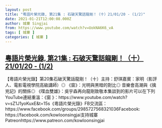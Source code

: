 ```yaml
---
layout: post
title: "粵語片榮光錄, 第21集 : 石破天驚話龍剛！（十）21/01/20 - (1/2)"
date: 2021-01-21T12:00:08.000Z
author: 城寨 Singjai
from: https://www.youtube.com/watch?v=UokNA6K6_vA
tags: [ 城寨 ]
categories: [ 城寨 ]
---
```

<!--1611230408000-->
[粵語片榮光錄, 第21集 : 石破天驚話龍剛！（十）21/01/20 - (1/2)](https://www.youtube.com/watch?v=UokNA6K6_vA)
------

<div>
【粵語片榮光錄】第20集石破天驚話龍剛！（十）主持：舒琪嘉賓：家明（影評人、電影電視學院高級講師）◎ 《窗》：光明與黑暗的對比◎  音樂會高潮與《擒兇記》的關係◎ 《喋血雙雄》：吳宇森再向龍剛致敬本集談到的影片可以在下列YouTube連結重溫：《窗 》：https://www.youtube.com/watch?v=sZ1J1yoKuxE&t=15s《粵語片榮光錄》FB交流區：https://www.facebook.com/groups/2985727568321036Facebook: https://facebook.com/kowloonsingjai支持城寨Patreonhttps://www.patreon.com/kowloonsingjai
</div>
